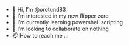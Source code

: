 - 👋 Hi, I’m @orotund83
- 👀 I’m interested in my new flipper zero
- 🌱 I’m currently learning powershell scripting
- 💞️ I’m looking to collaborate on nothing
- 📫 How to reach me ...

<!---
orotund83/orotund83 is a ✨ special ✨ repository because its `README.md` (this file) appears on your GitHub profile.
You can click the Preview link to take a look at your changes.
--->
